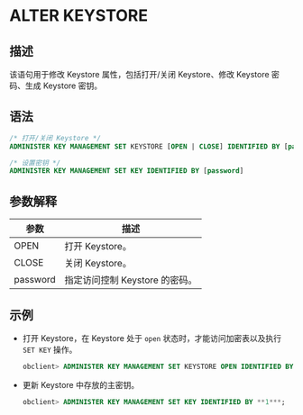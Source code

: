 ALTER KEYSTORE 
===================================



描述 
-----------------------

该语句用于修改 Keystore 属性，包括打开/关闭 Keystore、修改 Keystore 密码、生成 Keystore 密钥。

语法 
-----------------------

```sql
/* 打开/关闭 Keystore */
ADMINISTER KEY MANAGEMENT SET KEYSTORE [OPEN | CLOSE] IDENTIFIED BY [password];

/* 设置密钥 */
ADMINISTER KEY MANAGEMENT SET KEY IDENTIFIED BY [password]
```



参数解释 
-------------------------



|    参数    |          描述          |
|----------|----------------------|
| OPEN     | 打开 Keystore。         |
| CLOSE    | 关闭 Keystore。         |
| password | 指定访问控制 Keystore 的密码。 |



示例 
-----------------------

* 打开 Keystore，在 Keystore 处于 `open` 状态时，才能访问加密表以及执行 `SET KEY` 操作。

  ```sql
  obclient> ADMINISTER KEY MANAGEMENT SET KEYSTORE OPEN IDENTIFIED BY **1***;
  ```

  




<!-- -->

* 更新 Keystore 中存放的主密钥。

  ```sql
  obclient> ADMINISTER KEY MANAGEMENT SET KEY IDENTIFIED BY **1***;
  ```

  




